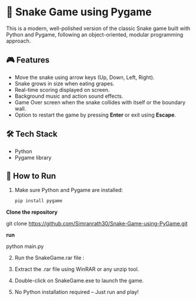 # 🐍 Snake Game using Pygame

This is a modern, well-polished version of the classic Snake game built with Python and Pygame, following an object-oriented, modular programming approach.

## 🎮 Features
- Move the snake using arrow keys (Up, Down, Left, Right).
- Snake grows in size when eating grapes.
- Real-time scoring displayed on screen.
- Background music and action sound effects.
- Game Over screen when the snake collides with itself or the boundary wall.
- Option to restart the game by pressing **Enter** or exit using **Escape**.

## 🛠️ Tech Stack
- Python
- Pygame library


## 🚀 How to Run
1. Make sure Python and Pygame are installed:
   ```bash
   pip install pygame
**Clone the repository**


git clone https://github.com/Simranrath30/Snake-Game-using-PyGame.git


**run**


python main.py

2. Run the SnakeGame.rar file :
1. Extract the .rar file using WinRAR or any unzip tool.


2. Double-click on SnakeGame.exe to launch the game.


3. No Python installation required – Just run and play!

